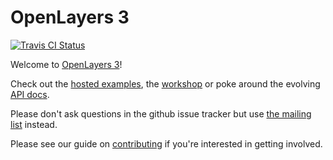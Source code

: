 # OpenLayers 3

[![Travis CI Status](https://secure.travis-ci.org/openlayers/ol3.png)](http://travis-ci.org/#!/openlayers/ol3)

Welcome to [OpenLayers 3](http://openlayers.org/)!

Check out the [hosted examples](http://openlayers.org/en/master/examples/), the [workshop](http://openlayers.org/ol3-workshop/) or poke around the evolving [API docs](http://openlayers.org/en/master/apidoc/).

Please don't ask questions in the github issue tracker but use [the mailing list](https://groups.google.com/forum/#!forum/ol3-dev) instead.

Please see our guide on [contributing](CONTRIBUTING.md) if you're interested in getting involved.
